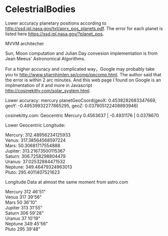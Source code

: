 # CelestrialBodies




Lower accuracy planetary positions according to http://ssd.jpl.nasa.gov/txt/aprx_pos_planets.pdf. The error for each planet is listed here https://ssd.jpl.nasa.gov/?planet_pos.

MVVM architecher

Sun, Moon computation and Julian Day convesion implementation is from Jean Meeus' Astronomical Algorithms.

For a higher accuracy and complicated way，Google may probably take you to http://www.stjarnhimlen.se/comp/ppcomp.html. The author said that the error is within 2 arc minutes.
And this web page I found on Google is an implmentation of it and more in Javascript http://cosinekitty.com/solar_system.html.

Lower accuracy:
mercury planetGeoCoord(geoX: 0.4538282683347669, geoY: -0.49539932277865295, geoZ: 0.037905122408893946)

cosinekitty.com:
Geocentric Mercury 0.4563637 | -0.4931176 | 0.0378670



Lower Geocentric Longitude:

Mercury: 312.48956234125933</br>
Venus: 317.38564568597224</br>
Mars: 50.30681717554888</br>
Jupiter: 313.21673500115367</br>
Saturn: 306.7258298804479</br>
Uranus: 37.02532884471532</br>
Neptune: 349.46479324963013</br>
Pluto: 295.4011407521623</br>

Longitude Data at almost the same moment from astro.com</br>

Mercury 312 46'51"</br>
Venus 317 39'56"</br>
Mars 50 36'10"</br>
Jupiter 313 31'55"</br>
Saturn 306 59'28"</br>
Uranus 37 10'19"</br>
Neptune 349 45'56"</br>
Pluto 295 39'48"</br>
